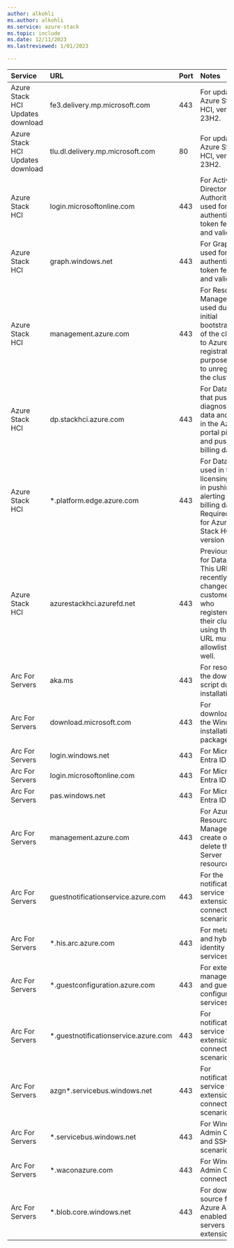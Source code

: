 ```yaml
---
author: alkohli
ms.author: alkohli
ms.service: azure-stack
ms.topic: include
ms.date: 12/11/2023
ms.lastreviewed: 1/01/2023

---
```



|Service |  URL | Port | Notes |
|   :---|  :---| :---| :---|
| Azure Stack HCI Updates download | fe3.delivery.mp.microsoft.com | 443 | For updating Azure Stack HCI, version 23H2. |
| Azure Stack HCI Updates download | tlu.dl.delivery.mp.microsoft.com | 80 | For updating Azure Stack HCI, version 23H2. |
| Azure Stack HCI | login.microsoftonline.com  | 443  | For Active Directory Authority and used for authentication, token fetch, and validation.|
| Azure Stack HCI  | graph.windows.net  | 443  | For Graph and used for authentication, token fetch, and validation.   |
| Azure Stack HCI  | management.azure.com  | 443  | For Resource Manager and used during initial bootstrapping of the cluster to Azure for registration purposes and to unregister the cluster. |
| Azure Stack HCI | dp.stackhci.azure.com | 443  | For Data plane that pushes up diagnostics data and used in the Azure portal pipeline and pushes billing data.    |
| Azure Stack HCI | *.platform.edge.azure.com | 443  | For Data plane used in the licensing and in pushing alerting and billing data. Required only for Azure Stack HCI, version 23H2.   |
| Azure Stack HCI | azurestackhci.azurefd.net   | 443  | Previous URL for Data plane. This URL was recently changed, customers who registered their cluster using this old URL must allowlist it as well.  |
| Arc For Servers | aka.ms   | 443  | For resolving the download script during installation.  |
| Arc For Servers | download.microsoft.com  | 443  | For downloading the Windows installation package.   |
| Arc For Servers | login.windows.net  | 443  | For Microsoft Entra ID     |
| Arc For Servers | login.microsoftonline.com    | 443  | For Microsoft Entra ID  |
| Arc For Servers | pas.windows.net | 443  | For Microsoft Entra ID   |
| Arc For Servers | management.azure.com | 443  | For Azure Resource Manager to create or delete the Arc Server resource |
| Arc For Servers | guestnotificationservice.azure.com  | 443  | For the notification service for extension and connectivity scenarios  |
| Arc For Servers | *.his.arc.azure.com  | 443  | For metadata and hybrid identity services |
| Arc For Servers | *.guestconfiguration.azure.com  | 443  | For extension management and guest configuration services  |
| Arc For Servers | *.guestnotificationservice.azure.com   | 443  | For notification service for extension and connectivity scenarios |
| Arc For Servers | azgn*.servicebus.windows.net  | 443  | For notification service for extension and connectivity scenarios  |
| Arc For Servers | *.servicebus.windows.net | 443  | For Windows Admin Center and SSH scenarios |
| Arc For Servers | *.waconazure.com   | 443  | For Windows Admin Center connectivity   |
| Arc For Servers | *.blob.core.windows.net | 443  | For download source for Azure Arc-enabled servers extensions  |
